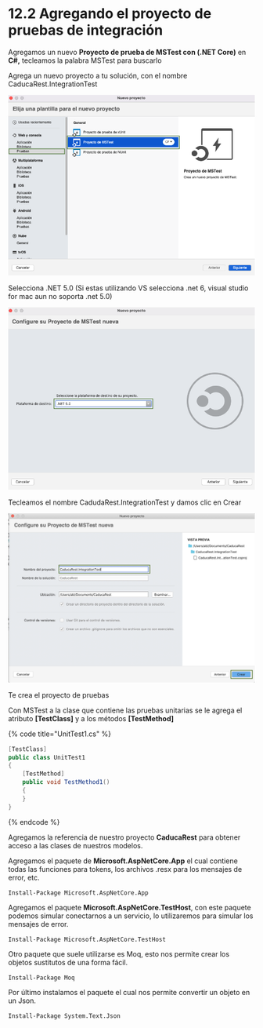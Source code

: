# 12.2 Agregando el proyecto de pruebas de integración

Agregamos un nuevo **Proyecto de prueba de MSTest con (.NET Core)** en **C#,** tecleamos la palabra MSTest para buscarlo

Agrega un nuevo proyecto a tu solución, con el nombre CaducaRest.IntegrationTest

![](<../.gitbook/assets/image (617) (1).png>)

Selecciona .NET 5.0 (Si estas utilizando VS selecciona .net 6, visual studio for mac aun no soporta .net 5.0)

![](<../.gitbook/assets/image (612).png>)

Tecleamos el nombre CadudaRest.IntegrationTest y damos clic en Crear

![](<../.gitbook/assets/image (264).png>)

Te crea el proyecto de pruebas&#x20;

Con MSTest a la clase que contiene las pruebas unitarias se le agrega el atributo **\[TestClass]** y a los métodos **\[TestMethod]**

{% code title="UnitTest1.cs" %}
```csharp
[TestClass]
public class UnitTest1
{
    [TestMethod]
    public void TestMethod1()
    {
    }
}
```
{% endcode %}

Agregamos la referencia de nuestro proyecto **CaducaRest** para obtener acceso a las clases de nuestros modelos.

Agregamos el paquete de **Microsoft.AspNetCore.App** el cual contiene todas las funciones para tokens, los archivos .resx para los mensajes de error, etc.

```
Install-Package Microsoft.AspNetCore.App 
```

Agregamos el paquete **Microsoft.AspNetCore.TestHost**, con este paquete podemos simular conectarnos a un servicio, lo utilizaremos para simular los mensajes de error.

```
Install-Package Microsoft.AspNetCore.TestHost 
```

Otro paquete que suele utilizarse es Moq, esto nos permite crear los objetos sustitutos de una forma fácil.

```
Install-Package Moq
```

Por último instalamos el paquete el cual nos permite convertir un objeto en un Json.

```
Install-Package System.Text.Json 
```
